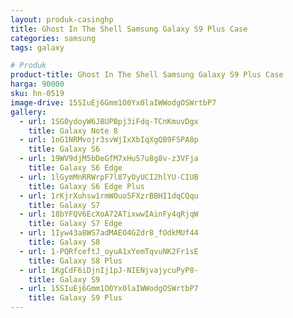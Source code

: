 ```yaml
---
layout: produk-casinghp
title: Ghost In The Shell Samsung Galaxy S9 Plus Case
categories: samsung
tags: galaxy

# Produk
product-title: Ghost In The Shell Samsung Galaxy S9 Plus Case
harga: 90000
sku: hn-0519
image-drive: 15SIuEj6Gmm1O0Yx0laIWWodgOSWrtbP7
gallery:
  - url: 1SG0ydoyW6JBUPBpj3iFdq-TCnKmuvDgx
    title: Galaxy Note 8
  - url: 1nG1NRMvojr3svWjIxXbIqXgQB9FSPA8p
    title: Galaxy S6
  - url: 19WV9djM5bDeGfM7xHuS7u8g8v-z3VFja
    title: Galaxy S6 Edge
  - url: 1lGymMnRRWrpF7l87yOyUCI2hlYU-CIUB
    title: Galaxy S6 Edge Plus
  - url: 1rKjrXuhsw1rmWOuo5FXzrBBHI1dqCQqu
    title: Galaxy S7
  - url: 18bYFQV6EcXoA72ATixwwIAinFy4qRjqW
    title: Galaxy S7 Edge
  - url: 1Iyw43a8WS7adMAEO4GZdr8_fOdkMUf44
    title: Galaxy S8
  - url: 1-PQRfceftJ_oyuA1xYemTqvuNK2Fr1sE
    title: Galaxy S8 Plus
  - url: 1KgCdF6iDjnIj1pJ-NIENjvajycuPyP8-
    title: Galaxy S9
  - url: 15SIuEj6Gmm1O0Yx0laIWWodgOSWrtbP7
    title: Galaxy S9 Plus
---
```

